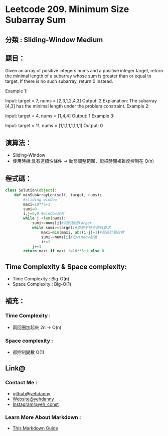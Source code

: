 # Leetcode  209. Minimum Size Subarray Sum

## 分類 : Sliding-Window Medium

## 題目：
Given an array of positive integers nums and a positive integer target, return the minimal length of a subarray whose sum is greater than or equal to target. If there is no such subarray, return 0 instead.

 

Example 1:

Input: target = 7, nums = [2,3,1,2,4,3]
Output: 2
Explanation: The subarray [4,3] has the minimal length under the problem constraint.
Example 2:

Input: target = 4, nums = [1,4,4]
Output: 1
Example 3:

Input: target = 11, nums = [1,1,1,1,1,1,1,1]
Output: 0

## 演算法：
- Sliding-Window
- 使用時機:具有連續性條件 -> 動態調整範圍，能把時間複雜度控制在 O(n)

## 程式碼：
```python
class Solution(object):
    def minSubArrayLen(self, target, nums):
        #sliding window
        maxi=10**5+1
        sumi=0
        i,j=0,0 #window左右
        while j <len(nums):
            sumi+=nums[j]#加到超過target
            while sumi>=target:#直到不符合題目要求
                maxi=min(maxi, abs(i-j)+1)#超過計算目標
                sumi-=nums[i]#左window前進
                i+=1
            j+=1
        return maxi if maxi !=10**5+1 else 0
```
## Time Complexity & Space complexity:
- Time Complexity   :   Big-O(__n__)
- Space Complexity   :  Big-O(__1__)

## 補充：
### Time Complexity :
- 兩回圈加起來 2n -> O(n)
### Space complexity :
- 都控制變數 O(1)

## Link@
### Contact Me : 
- [github@yehdanny](https://github.com/yehdanny)
- [Website@yehdanny](https://yehdanny.github.io/mypage/html/index.html)
- [Instagram@yeh_const](https://www.instagram.com/yeh_const?igsh=MTVlNTl2eGVkeWI2MA%3D%3D&utm_source=qr)
### Learn More About Markdown :
- [This Markdown Guide](https://www.markdownguide.org/)
